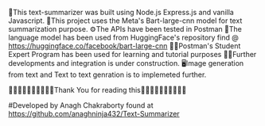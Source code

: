 🚧This text-summarizer was built using Node.js Express.js and vanilla Javascript.
🔨This project uses the Meta's Bart-large-cnn model for text summarization purpose.
⚙️The APIs have been tested in Postman
🔧The language model has been used from HuggingFace's repository find @ https://huggingface.co/facebook/bart-large-cnn
🧑‍🎓Postman's Student Expert Program has been used for learning and tutorial purposes
🧑‍💻Further developments and integration is under construction.
🖥️Image generation from text and Text to text genration is to implemeted further.

🤖🤖🤖🤖🤖🤖🤖🤖🤖🤖Thank You for reading this🤖🤖🤖🤖🤖🤖🤖🤖🤖🤖

#Developed by Anagh Chakraborty found at https://github.com/anaghninja432/Text-Summarizer
